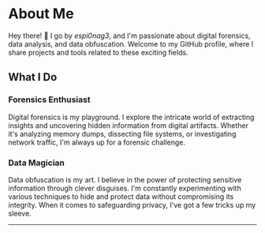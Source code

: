# About Me

Hey there! 👋 I go by _espi0nag3_, and I'm passionate about digital forensics, data analysis, and data obfuscation. Welcome to my GitHub profile, where I share projects and tools related to these exciting fields.

## What I Do

### Forensics Enthusiast
Digital forensics is my playground. I explore the intricate world of extracting insights and uncovering hidden information from digital artifacts. Whether it's analyzing memory dumps, dissecting file systems, or investigating network traffic, I'm always up for a forensic challenge.

### Data Magician
Data obfuscation is my art. I believe in the power of protecting sensitive information through clever disguises. I'm constantly experimenting with various techniques to hide and protect data without compromising its integrity. When it comes to safeguarding privacy, I've got a few tricks up my sleeve.

-----
